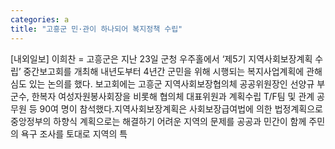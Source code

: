 ```yaml
---
categories: a
title: "고흥군 민·관이 하나되어 복지정책 수립"
---
```

[내외일보] 이희찬 = 고흥군은 지난 23일 군청 우주홀에서 ‘제5기 지역사회보장계획 수립’ 중간보고회를 개최해 내년도부터 4년간 군민을 위해 시행되는 복지사업계획에 관해 심도 있는 논의를 했다. 보고회에는 고흥군 지역사회보장협의체 공공위원장인 선양규 부군수, 한복자 여성자원봉사회장을 비롯해 협의체 대표위원과 계획수립 T/F팀 및 관계 공무원 등 90여 명이 참석했다.지역사회보장계획은 사회보장급여법에 의한 법정계획으로 중앙정부의 하향식 계획으로는 해결하기 어려운 지역의 문제를 공공과 민간이 함께 주민의 욕구 조사를 토대로 지역의 특